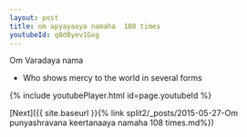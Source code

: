 ```yaml
---
layout: post
title: om apyayaaya namaha  108 times
youtubeId: q0dByev1Gxg
---
```

 
 
Om Varadaya nama 
 
 -  Who shows mercy to the world in several forms 
 
  
 
  
 
 
 
 
 
 


{% include youtubePlayer.html id=page.youtubeId %}
 
[Next]({{ site.baseurl }}{% link  split2/_posts/2015-05-27-Om punyashravana keertanaaya namaha 108 times.md%})
 
